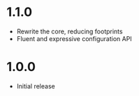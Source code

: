# 1.1.0

* Rewrite the core, reducing footprints
* Fluent and expressive configuration API

# 1.0.0

* Initial release

